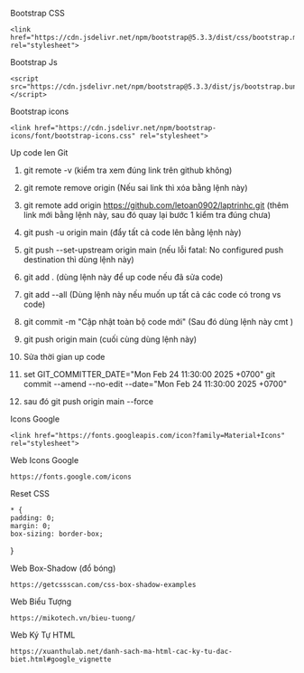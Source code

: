 

Bootstrap CSS

    <link href="https://cdn.jsdelivr.net/npm/bootstrap@5.3.3/dist/css/bootstrap.min.css" rel="stylesheet">


Bootstrap Js

    <script src="https://cdn.jsdelivr.net/npm/bootstrap@5.3.3/dist/js/bootstrap.bundle.min.js"></script>


Bootstrap icons

    <link href="https://cdn.jsdelivr.net/npm/bootstrap-icons/font/bootstrap-icons.css" rel="stylesheet">

Up code len Git 

1.    git remote -v                                                     (kiểm tra xem đúng link trên github không)
2.    git remote remove origin                                          (Nếu sai link thì xóa bằng lệnh này)
3.    git remote add origin https://github.com/letoan0902/laptrinhc.git (thêm link mới bằng lệnh này, sau đó quay lại bước 1 kiểm tra đúng chưa)
4.    git push -u origin main                                           (đẩy tất cả code lên bằng lệnh này)
5.    git push --set-upstream origin main                               (nếu lỗi fatal: No configured push destination thì dùng lệnh này)
5.    git add .                                                         (dùng lệnh này để up code nếu đã sửa code)
6.    git add --all                                                     (Dùng lệnh này nếu muốn up tất cả các code có trong vs code)
7.    git commit -m "Cập nhật toàn bộ code mới"                         (Sau đó dùng lệnh này cmt )
8.    git push origin main                                              (cuối cùng dùng lệnh này)

9. Sửa thời gian up code
10.   set GIT_COMMITTER_DATE="Mon Feb 24 11:30:00 2025 +0700"
      git commit --amend --no-edit --date="Mon Feb 24 11:30:00 2025 +0700"
11. sau đó 
      git push origin main --force






Icons Google

    <link href="https://fonts.googleapis.com/icon?family=Material+Icons" rel="stylesheet">

Web Icons Google

    https://fonts.google.com/icons


Reset CSS

    * {
    padding: 0;
    margin: 0;
    box-sizing: border-box;
  }


Web Box-Shadow (đổ bóng)

    https://getcssscan.com/css-box-shadow-examples


Web Biểu Tượng 

    https://mikotech.vn/bieu-tuong/


Web Ký Tự HTML

    https://xuanthulab.net/danh-sach-ma-html-cac-ky-tu-dac-biet.html#google_vignette



